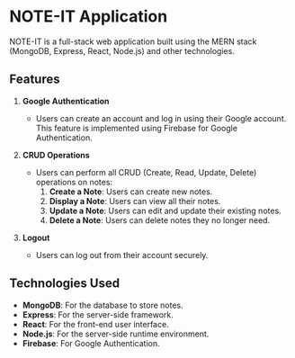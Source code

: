 # NOTE-IT Application

NOTE-IT is a full-stack web application built using the MERN stack (MongoDB, Express, React, Node.js) and other technologies.

## Features

1. **Google Authentication**
    - Users can create an account and log in using their Google account. This feature is implemented using Firebase for Google Authentication.

2. **CRUD Operations**
    - Users can perform all CRUD (Create, Read, Update, Delete) operations on notes:
        1. **Create a Note**: Users can create new notes.
        2. **Display a Note**: Users can view all their notes.
        3. **Update a Note**: Users can edit and update their existing notes.
        4. **Delete a Note**: Users can delete notes they no longer need.

3. **Logout**
    - Users can log out from their account securely.

## Technologies Used

- **MongoDB**: For the database to store notes.
- **Express**: For the server-side framework.
- **React**: For the front-end user interface.
- **Node.js**: For the server-side runtime environment.
- **Firebase**: For Google Authentication.
